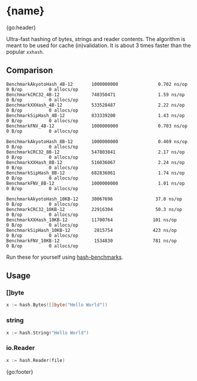 # {name}

{go:header}

Ultra-fast hashing of bytes, strings and reader contents. The algorithm is meant to be used for cache (in)validation. It is about 3 times faster than the popular `xxhash`.

## Comparison

```text
BenchmarkAkyotoHash_4B-12       1000000000               0.702 ns/op           0 B/op          0 allocs/op
BenchmarkCRC32_4B-12            748350471                1.59 ns/op            0 B/op          0 allocs/op
BenchmarkXXHash_4B-12           533528487                2.22 ns/op            0 B/op          0 allocs/op
BenchmarkSipHash_4B-12          833339200                1.43 ns/op            0 B/op          0 allocs/op
BenchmarkFNV_4B-12              1000000000               0.703 ns/op           0 B/op          0 allocs/op

BenchmarkAkyotoHash_8B-12       1000000000               0.469 ns/op           0 B/op          0 allocs/op
BenchmarkCRC32_8B-12            547803841                2.17 ns/op            0 B/op          0 allocs/op
BenchmarkXXHash_8B-12           516036067                2.24 ns/op            0 B/op          0 allocs/op
BenchmarkSipHash_8B-12          682836061                1.74 ns/op            0 B/op          0 allocs/op
BenchmarkFNV_8B-12              1000000000               1.01 ns/op            0 B/op          0 allocs/op

BenchmarkAkyotoHash_10KB-12     30067696                37.0 ns/op             0 B/op          0 allocs/op
BenchmarkCRC32_10KB-12          22916304                50.3 ns/op             0 B/op          0 allocs/op
BenchmarkXXHash_10KB-12         11700764               101 ns/op               0 B/op          0 allocs/op
BenchmarkSipHash_10KB-12         2815754               423 ns/op               0 B/op          0 allocs/op
BenchmarkFNV_10KB-12             1534830               781 ns/op               0 B/op          0 allocs/op
```

Run these for yourself using [hash-benchmarks](https://github.com/akyoto/hash-benchmarks).

## Usage

### []byte

```go
x := hash.Bytes([]byte("Hello World"))
```

### string

```go
x := hash.String("Hello World")
```

### io.Reader

```go
x := hash.Reader(file)
```

{go:footer}
